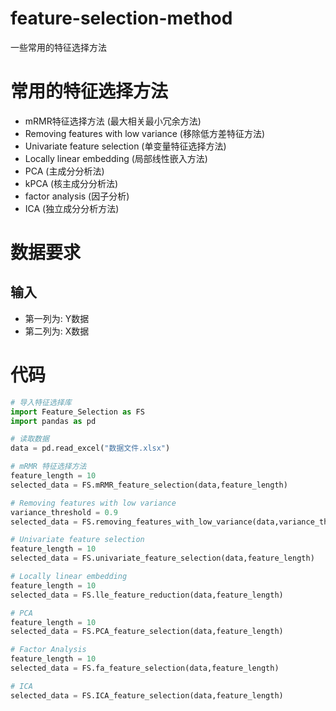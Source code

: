 # feature-selection-method
一些常用的特征选择方法

# 常用的特征选择方法
- mRMR特征选择方法 (最大相关最小冗余方法)
- Removing features with low variance (移除低方差特征方法)
- Univariate feature selection (单变量特征选择方法)
- Locally linear embedding (局部线性嵌入方法)
- PCA (主成分分析法)
- kPCA (核主成分分析法)
- factor analysis (因子分析)
- ICA (独立成分分析方法)

# 数据要求
## 输入
- 第一列为: Y数据
- 第二列为: X数据

# 代码
```python 
# 导入特征选择库
import Feature_Selection as FS
import pandas as pd 

# 读取数据
data = pd.read_excel("数据文件.xlsx")

# mRMR 特征选择方法
feature_length = 10
selected_data = FS.mRMR_feature_selection(data,feature_length)

# Removing features with low variance
variance_threshold = 0.9
selected_data = FS.removing_features_with_low_variance(data,variance_threshold)

# Univariate feature selection
feature_length = 10
selected_data = FS.univariate_feature_selection(data,feature_length) 

# Locally linear embedding
feature_length = 10
selected_data = FS.lle_feature_reduction(data,feature_length)

# PCA
feature_length = 10
selected_data = FS.PCA_feature_selection(data,feature_length)

# Factor Analysis
feature_length = 10
selected_data = FS.fa_feature_selection(data,feature_length)

# ICA
selected_data = FS.ICA_feature_selection(data,feature_length)
```

